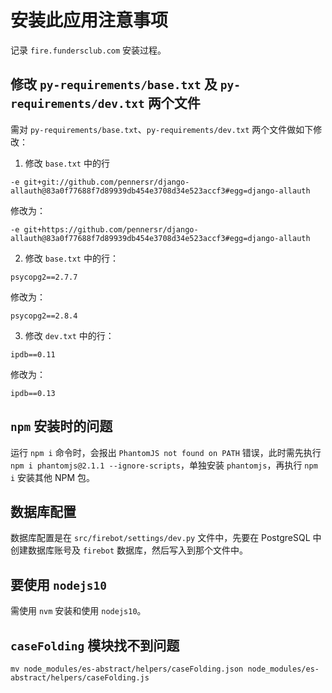 # 安装此应用注意事项


记录 `fire.fundersclub.com` 安装过程。


## 修改 `py-requirements/base.txt` 及 `py-requirements/dev.txt` 两个文件

需对 `py-requirements/base.txt`、`py-requirements/dev.txt` 两个文件做如下修改：


1. 修改 `base.txt` 中的行

`-e git+git://github.com/pennersr/django-allauth@83a0f77688f7d89939db454e3708d34e523accf3#egg=django-allauth`

修改为：

`-e git+https://github.com/pennersr/django-allauth@83a0f77688f7d89939db454e3708d34e523accf3#egg=django-allauth`


2. 修改 `base.txt` 中的行：

`psycopg2==2.7.7`

修改为：


`psycopg2==2.8.4`


3. 修改 `dev.txt` 中的行：


`ipdb==0.11`

修改为：

`ipdb==0.13`


## `npm` 安装时的问题

运行 `npm i` 命令时，会报出 `PhantomJS not found on PATH` 错误，此时需先执行 `npm i phantomjs@2.1.1 --ignore-scripts`，单独安装 `phantomjs`，再执行 `npm i` 安装其他 NPM 包。


## 数据库配置

数据库配置是在 `src/firebot/settings/dev.py` 文件中，先要在 PostgreSQL 中创建数据库账号及 `firebot` 数据库，然后写入到那个文件中。


## 要使用 `nodejs10`

需使用 `nvm` 安装和使用 `nodejs10`。

## `caseFolding` 模块找不到问题

`mv node_modules/es-abstract/helpers/caseFolding.json node_modules/es-abstract/helpers/caseFolding.js`
